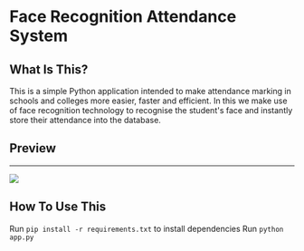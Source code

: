 # Face Recognition Attendance System 

What Is This?
-------------

This is a simple Python application intended to make attendance marking in schools and colleges more easier, faster and efficient. In this we make use of face recognition technology to recognise the student's face and instantly store their attendance into the database. 

## Preview
--------------

![](Face-Recognition-Attendance-System/Images/ss1.png)

How To Use This
---------------

Run `pip install -r requirements.txt` to install dependencies
Run `python app.py`
